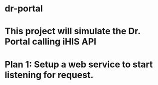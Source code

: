 # dr-portal
# This project will simulate the Dr. Portal calling iHIS API

# Plan 1: Setup a web service to start listening for request. 
